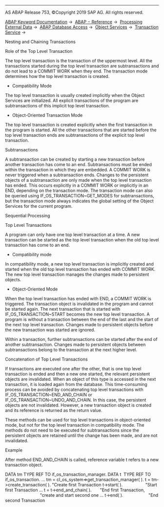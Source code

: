   

* * *

AS ABAP Release 753, ©Copyright 2019 SAP AG. All rights reserved.

[ABAP Keyword Documentation](https://help.sap.com/doc/abapdocu_753_index_htm/7.53/en-US/abenabap.htm) →  [ABAP − Reference](https://help.sap.com/doc/abapdocu_753_index_htm/7.53/en-US/abenabap_reference.htm) →  [Processing External Data](https://help.sap.com/doc/abapdocu_753_index_htm/7.53/en-US/abenabap_language_external_data.htm) →  [ABAP Database Access](https://help.sap.com/doc/abapdocu_753_index_htm/7.53/en-US/abenabap_sql.htm) →  [Object Services](https://help.sap.com/doc/abapdocu_753_index_htm/7.53/en-US/abenabap_object_services.htm) →  [Transaction Service](https://help.sap.com/doc/abapdocu_753_index_htm/7.53/en-US/abenabap_object_services_transact.htm) → 

Nesting and Chaining Transactions

Role of the Top Level Transaction

The top level transaction is the transaction of the uppermost level. All the transactions started during the top level transaction are subtransactions and do not lead to a COMMIT WORK when they end. The transaction mode determines how the top level transaction is created.

-   Compatibility Mode

The top level transaction is usually created implicitly when the Object Services are initialized. All explicit transactions of the program are subtransactions of this implicit top level transaction.

-   Object-Oriented Transaction Mode

The top level transaction is created explicitly when the first transaction in the program is started. All the other transactions that are started before the top level transaction ends are subtransactions of the explicit top level transaction.

Subtransactions

A subtransaction can be created by starting a new transaction before another transaction has come to an end. Subtransactions must be ended within the transaction in which they are embedded. A COMMIT WORK is never triggered when a subtransaction ends. Changes to the persistent objects of a subtransaction are only made when the top level transaction has ended. This occurs explicitly in a COMMIT WORK or implicitly in an END, depending on the transaction mode. The transaction mode can also be queried using IF\_OS\_TRANSACTION~GET\_MODES for subtransactions, but the transaction mode always indicates the global setting of the Object Services for the current program.

Sequential Processing

Top Level Transactions

A program can only have one top level transaction at a time. A new transaction can be started as the top level transaction when the old top level transaction has come to an end.

-   Compatibility mode

In compatibility mode, a new top level transaction is implicitly created and started when the old top level transaction has ended with COMMIT WORK. The new top level transaction manages the changes made to persistent objects.

-   Object-Oriented Mode

When the top level transaction has ended with END, a COMMIT WORK is triggered. The transaction object is invalidated in the program and cannot be started again. The next transaction that is started with IF\_OS\_TRANSACTION~START becomes the new top level transaction. A program is without a transaction between the end of the last and the start of the next top level transaction. Changes made to persistent objects before the new transaction was started are ignored.

Within a transaction, further subtransactions can be started after the end of another subtransaction. Changes made to persistent objects between subtransactions belong to the transaction at the next higher level.

Concatenation of Top Level Transactions

If transactions are executed one after the other, that is one top level transaction is ended and then a new one started, the relevant persistent objects are invalidated. When an object of this type is accessed in the next transaction, it is loaded again from the database. This time-consuming process can be avoided by concatenating top level transactions with IF\_OS\_TRANSACTION~END\_AND\_CHAIN or IF\_OS\_TRANSACTION~UNDO\_AND\_CHAIN. In this case, the persistent objects are not invalidated. However, a new transaction object is created and its reference is returned as the return value.

These methods can be used for top level transactions in object-oriented mode, but not for the top level transaction in compatibility mode. The methods do not need to be executed for subtransactions since the persistent objects are retained until the change has been made, and are not invalidated.

Example

After method END\_AND\_CHAIN is called, reference variable t refers to a new transaction object.

DATA tm TYPE REF TO if\_os\_transaction\_manager.
DATA t  TYPE REF TO if\_os\_transaction.
...
tm = cl\_os\_system=>get\_transaction\_manager( ).
t = tm->create\_transaction( ). "Create first Transaction
t->start( ).                   "Start first Transaction
...
t = t->end\_and\_chain( ).       "End first Transaction,
                               "create and start second one
...
t->end( ).                     "End second Transaction